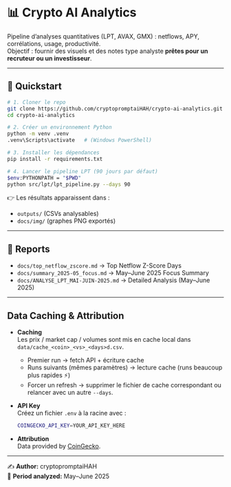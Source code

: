 # 📊 Crypto AI Analytics  

Pipeline d’analyses quantitatives (LPT, AVAX, GMX) : netflows, APY, corrélations, usage, productivité.  
Objectif : fournir des visuels et des notes type analyste **prêtes pour un recruteur ou un investisseur**.  

---

## 🚀 Quickstart

```bash
# 1. Cloner le repo
git clone https://github.com/cryptopromptaiHAH/crypto-ai-analytics.git
cd crypto-ai-analytics

# 2. Créer un environnement Python
python -m venv .venv
.venv\Scripts\activate   # (Windows PowerShell)

# 3. Installer les dépendances
pip install -r requirements.txt

# 4. Lancer le pipeline LPT (90 jours par défaut)
$env:PYTHONPATH = "$PWD"
python src/lpt/lpt_pipeline.py --days 90
```

👉 Les résultats apparaissent dans :  
- `outputs/` (CSVs analysables)  
- `docs/img/` (graphes PNG exportés)  

---

## 📑 Reports
- `docs/top_netflow_zscore.md` → Top Netflow Z-Score Days  
- `docs/summary_2025-05_focus.md` → May–June 2025 Focus Summary  
- `docs/ANALYSE_LPT_MAI-JUIN-2025.md` → Detailed Analysis (May–June 2025)  

---

## Data Caching & Attribution

- **Caching**  
  Les prix / market cap / volumes sont mis en cache local dans `data/cache_<coin>_<vs>_<days>d.csv`.  
  - Premier run → fetch API + écriture cache  
  - Runs suivants (mêmes paramètres) → lecture cache (runs beaucoup plus rapides ⚡)  
  - Forcer un refresh → supprimer le fichier de cache correspondant ou relancer avec un autre `--days`.

- **API Key**  
  Créez un fichier `.env` à la racine avec :  
  ```bash
  COINGECKO_API_KEY=YOUR_API_KEY_HERE
  ```

- **Attribution**  
  Data provided by [CoinGecko](https://www.coingecko.com/en/api).

---

✍️ **Author:** cryptopromptaiHAH  
📅 **Period analyzed:** May–June 2025  
